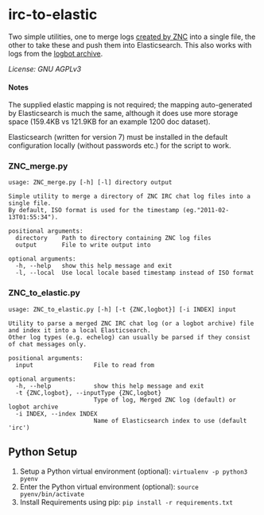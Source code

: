# irc-to-elastic

Two simple utilities, one to merge logs [created by ZNC](https://wiki.znc.in/Log) into a single file, the other to take these and push them into Elasticsearch.
This also works with logs from the [logbot archive](https://archive.logbot.info/).

_License: GNU AGPLv3_

#### Notes

The supplied elastic mapping is not required; the mapping auto-generated by Elasticsearch is much the same, although it does use more storage space (159.4KB vs 121.9KB for an example 1200 doc dataset).

Elasticsearch (written for version 7) must be installed in the default configuration locally (without passwords etc.) for the script to work.

### ZNC_merge.py
```
usage: ZNC_merge.py [-h] [-l] directory output

Simple utility to merge a directory of ZNC IRC chat log files into a single file.
By default, ISO format is used for the timestamp (eg."2011-02-13T01:55:34").

positional arguments:
  directory    Path to directory containing ZNC log files
  output       File to write output into

optional arguments:
  -h, --help   show this help message and exit
  -l, --local  Use local locale based timestamp instead of ISO format
```

### ZNC_to_elastic.py
```
usage: ZNC_to_elastic.py [-h] [-t {ZNC,logbot}] [-i INDEX] input

Utility to parse a merged ZNC IRC chat log (or a logbot archive) file and index it into a local Elasticsearch.
Other log types (e.g. echelog) can usually be parsed if they consist of chat messages only.

positional arguments:
  input                 File to read from

optional arguments:
  -h, --help            show this help message and exit
  -t {ZNC,logbot}, --inputType {ZNC,logbot}
                        Type of log, Merged ZNC log (default) or logbot archive
  -i INDEX, --index INDEX
                        Name of Elasticsearch index to use (default 'irc')
```
## Python Setup

1. Setup a Python virtual environment (optional): `virtualenv -p python3 pyenv`
1. Enter the Python virtual environment (optional): `source pyenv/bin/activate`
2. Install Requirements using pip: `pip install -r requirements.txt`
